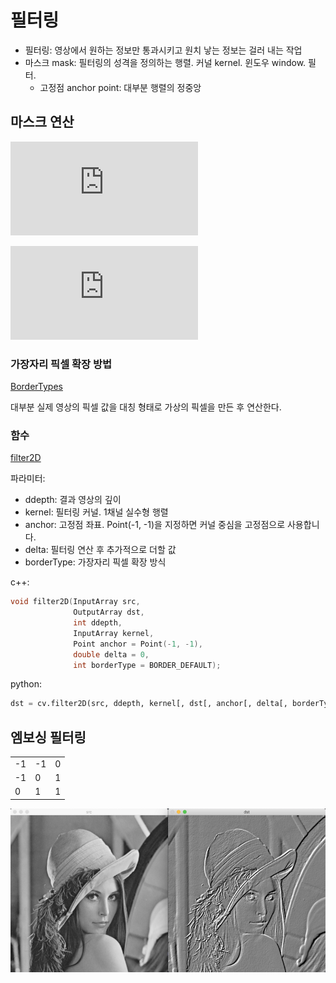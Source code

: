 # 필터링

- 필터링: 영상에서 원하는 정보만 통과시키고 원치 낳는 정보는 걸러 내는 작업
- 마스크 mask: 필터링의 성격을 정의하는 행렬. 커널 kernel. 윈도우 window. 필터.
  - 고정점 anchor point: 대부분 행렬의 정중앙

## 마스크 연산

![
dst (x,y) \\
= \sum _{ \substack{0\leq x' < kernel.cols \\
{0\leq y' < kernel.rows}}} kernel (x',y')* src(x+x'- anchor.x ,y + y'- anchor.y)
](https://latex.codecogs.com/svg.latex?dst%20%28x%2Cy%29%20%5C%5C%20%3D%20%5Csum%20_%7B%20%5Csubstack%7B0%5Cleq%20x%27%20%3C%20kernel.cols%20%5C%5C%20%7B0%5Cleq%20y%27%20%3C%20kernel.rows%7D%7D%7D%20kernel%20%28x%27%2Cy%27%29*%20src%28x&plus;x%27-%20anchor.x%20%2Cy%20&plus;%20y%27-%20anchor.y%29)

![
\begin{align*}
g(x, y) &= m(0, 0)f(x-1, y-1) + m(1, 0)f(x, y-1) +  m(2, 0)f(x+1, y-1) \\
&+ m(0, 1)f(x-1, y) \;\;\;\;\;\; + m(1, 1)f(x, y) \;\;\;\;\;\; + m(2, 1)f(x+1, y) \\
&+ m(0, 2)f(x-1, y+1) + m(1, 2)f(x, y+1) + m(2, 2)f(x+1, y+1)
\end{align*}
](https://latex.codecogs.com/svg.latex?%5Cbegin%7Balign*%7D%20g%28x%2C%20y%29%20%26%3D%20m%280%2C%200%29f%28x-1%2C%20y-1%29%20&plus;%20m%281%2C%200%29f%28x%2C%20y-1%29%20&plus;%20m%282%2C%200%29f%28x&plus;1%2C%20y-1%29%20%5C%5C%20%26&plus;%20m%280%2C%201%29f%28x-1%2C%20y%29%20%5C%3B%5C%3B%5C%3B%5C%3B%5C%3B%5C%3B%20&plus;%20m%281%2C%201%29f%28x%2C%20y%29%20%5C%3B%5C%3B%5C%3B%5C%3B%5C%3B%5C%3B%20&plus;%20m%282%2C%201%29f%28x&plus;1%2C%20y%29%20%5C%5C%20%26&plus;%20m%280%2C%202%29f%28x-1%2C%20y&plus;1%29%20&plus;%20m%281%2C%202%29f%28x%2C%20y&plus;1%29%20&plus;%20m%282%2C%202%29f%28x&plus;1%2C%20y&plus;1%29%20%5Cend%7Balign*%7D)

### 가장자리 픽셀 확장 방법

[BorderTypes](https://docs.opencv.org/master/d2/de8/group__core__array.html#ga209f2f4869e304c82d07739337eae7c5)

대부분 실제 영상의 픽셀 값을 대칭 형태로 가상의 픽셀을 만든 후 연산한다.

### 함수

[filter2D](https://docs.opencv.org/master/d4/d86/group__imgproc__filter.html#ga27c049795ce870216ddfb366086b5a04)

파라미터:

- ddepth: 결과 영상의 깊이
- kernel: 필터링 커널. 1채널 실수형 행렬
- anchor: 고정점 좌표. Point(-1, -1)을 지정하면 커널 중심을 고정점으로 사용합니다.
- delta: 필터링 연산 후 추가적으로 더할 값
- borderType: 가장자리 픽셀 확장 방식

c++:

```cpp
void filter2D(InputArray src, 
              OutputArray dst, 
              int ddepth, 
              InputArray kernel, 
              Point anchor = Point(-1, -1), 
              double delta = 0, 
              int borderType = BORDER_DEFAULT);
```

python:

```python
dst = cv.filter2D(src, ddepth, kernel[, dst[, anchor[, delta[, borderType]]]])
```

## 엠보싱 필터링

|     |     |     |
| --- | --- | --- |
| -1  | -1  | 0   |
| -1  | 0   | 1   |
| 0   | 1   | 1   |

![](images/filtering.emboss.png)
